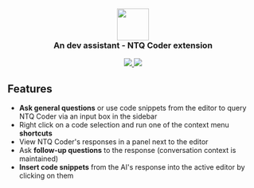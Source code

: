 <h3 align="center"><img src="https://d3g9hyrd06lga2.cloudfront.net/wp-content/uploads/2023/07/cropped-ntq-favicon-192x192.png" height="64"><br>An dev assistant - NTQ Coder extension</h3>
<p align="center">
    <a href="https://marketplace.visualstudio.com/items?itemName=NTQSolution.ntqcoder" alt="Marketplace version">
        <img src="https://img.shields.io/visual-studio-marketplace/v/NTQSolution.ntqcoder?color=orange&label=VS%20Code" />
    </a>
    <a href="https://marketplace.visualstudio.com/items?itemName=NTQSolution.ntqcoder" alt="Marketplace download count">
        <img src="https://img.shields.io/visual-studio-marketplace/d/NTQSolution.ntqcoder?color=blueviolet&label=Downloads" />
    </a>
</p>

## Features
- **Ask general questions** or use code snippets from the editor to query NTQ Coder via an input box in the sidebar
- Right click on a code selection and run one of the context menu **shortcuts**
- View NTQ Coder's responses in a panel next to the editor
- Ask **follow-up questions** to the response (conversation context is maintained)
- **Insert code snippets** from the AI's response into the active editor by clicking on them